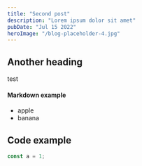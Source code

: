 ```yaml
---
title: "Second post"
description: "Lorem ipsum dolor sit amet"
pubDate: "Jul 15 2022"
heroImage: "/blog-placeholder-4.jpg"
---
```

## Another heading
test

#### Markdown example
- apple
- banana

## Code example

```js
const a = 1;
```

